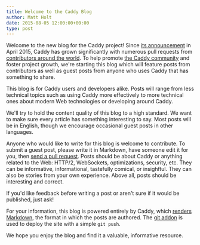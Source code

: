 ```yaml
---
title: Welcome to the Caddy Blog
author: Matt Holt
date: 2015-08-05 12:00:00+00:00
type: post
---
```


Welcome to the new blog for the Caddy project! Since [its announcement](https://news.ycombinator.com/item?id=9452606) in April 2015, Caddy has grown significantly with numerous pull requests from [contributors around the world](https://github.com/mholt/caddy/graphs/contributors). To help promote [the Caddy community](https://gophers.slack.com/messages/caddy) and foster project growth, we're starting this blog which will feature posts from contributors as well as guest posts from anyone who uses Caddy that has something to share.

This blog is for Caddy users and developers alike. Posts will range from less technical topics such as using Caddy more effectively to more technical ones about modern Web technologies or developing around Caddy.

We'll try to hold the content quality of this blog to a high standard. We want to make sure every article has something interesting to say. Most posts will be in English, though we encourage occasional guest posts in other languages.

Anyone who would like to write for this blog is welcome to contribute. To submit a guest post, please write it in Markdown, have someone edit it for you, then [send a pull request](https://github.com/caddyserver/caddyserver.com). Posts should be about Caddy or anything related to the Web: HTTP/2, WebSockets, optimizations, security, etc. They can be informative, informational, tastefully comical, or insighftul. They can also be stories from your own experience. Above all, posts should be interesting and correct.

If you'd like feedback before writing a post or aren't sure if it would be published, just ask!

For your information, this blog is powered entirely by Caddy, which [renders Markdown](/docs/markdown), the format in which the posts are authored. The [git addon](/docs/git) is used to deploy the site with a simple <code>git push</code>.

We hope you enjoy the blog and find it a valuable, informative resource.
